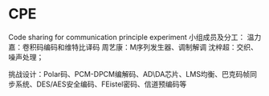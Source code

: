 # CPE
Code sharing for communication principle experiment
小组成员及分工：
温力嘉：卷积码编码和维特比译码
周艺康：M序列发生器、调制解调
沈梓超：交织、噪声处理；

挑战设计：Polar码、PCM-DPCM编解码、AD\DA芯片、LMS均衡、巴克码帧同步系统、DES/AES安全编码、FEistel密码、信道预编码等
